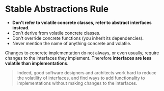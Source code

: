 # Stable Abstractions Rule

* __Don't refer to volatile concrete classes, refer to abstract interfaces instead__.
* Don't derive from volatile concrete classes.
* Don't override concrete functions (you inherit its dependencies).
* Never mention the name of anything concrete and volatile.

Changes to concrete implementation do not always, or even usually, require changes to the interfaces they implement. Therefore __interfaces are less volatile than implementations__.

> Indeed, good software designers and architects work hard to reduce the volatility of interfaces, and find ways to add functionality to implementations without making changes to the interfaces.
